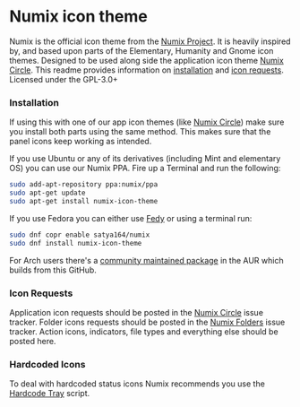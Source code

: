 Numix icon theme
================
Numix is the official icon theme from the [Numix Project](http://numixproject.org). It is heavily inspired by, and based upon parts of the Elementary, Humanity and Gnome icon themes. Designed to be used along side the application icon theme [Numix Circle](https://github.com/numixproject/numix-icon-theme-circle). This readme provides information on [installation](https://github.com/numixproject/numix-icon-theme#installation) and [icon requests](https://github.com/numixproject/numix-icon-theme#icon-requests). Licensed under the GPL-3.0+

### Installation
If using this with one of our app icon themes (like [Numix Circle](https://github.com/numixproject/numix-icon-theme-circle)) make sure you install both parts using the same method. This makes sure that the panel icons keep working as intended.

If you use Ubuntu or any of its derivatives (including Mint and elementary OS) you can use our Numix PPA. Fire up a Terminal and run the following:

```bash
sudo add-apt-repository ppa:numix/ppa
sudo apt-get update
sudo apt-get install numix-icon-theme
```

If you use Fedora you can either use [Fedy](http://satya164.github.io/fedy/) or using a terminal run:

```bash
sudo dnf copr enable satya164/numix
sudo dnf install numix-icon-theme
```

For Arch users there's a [community maintained package](https://aur.archlinux.org/packages/numix-icon-theme-git/) in the AUR which builds from this GitHub.

### Icon Requests
Application icon requests should be posted in the [Numix Circle](https://github.com/numixproject/numix-icon-theme-circle) issue tracker. Folder icons requests should be posted in the [Numix Folders](https://github.com/numixproject/numix-folders/issues) issue tracker. Action icons, indicators, file types and everything else should be posted here.

### Hardcoded Icons
To deal with hardcoded status icons Numix recommends you use the [Hardcode Tray](https://github.com/bil-elmoussaoui/Hardcode-Tray) script.
